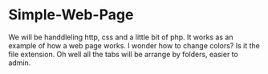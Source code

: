 # Simple-Web-Page
We will be handdleling http, css and a little bit of php. It works as an example of how a web page works. 
I wonder how to change colors? Is it the file extension. 
Oh well all the tabs will be arrange by folders, easier to admin. 
